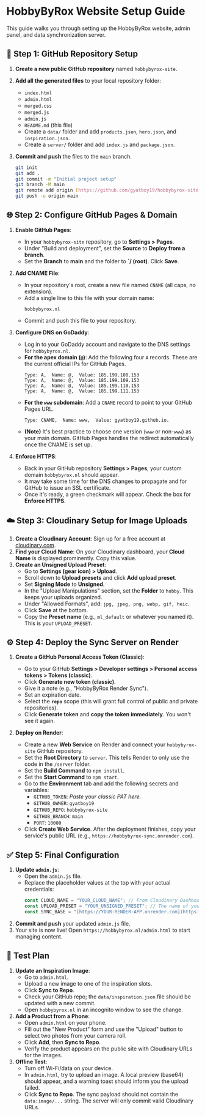 # HobbyByRox Website Setup Guide

This guide walks you through setting up the HobbyByRox website, admin panel, and data synchronization server.

## 🚀 Step 1: GitHub Repository Setup

1.  **Create a new public GitHub repository** named `hobbybyrox-site`.
2.  **Add all the generated files** to your local repository folder:
    -   `index.html`
    -   `admin.html`
    -   `merged.css`
    -   `merged.js`
    -   `admin.js`
    -   `README.md` (this file)
    -   Create a `data/` folder and add `products.json`, `hero.json`, and `inspiration.json`.
    -   Create a `server/` folder and add `index.js` and `package.json`.
3.  **Commit and push** the files to the `main` branch.

    ```bash
    git init
    git add .
    git commit -m "Initial project setup"
    git branch -M main
    git remote add origin [https://github.com/gyatboy19/hobbybyrox-site.git](https://github.com/gyatboy19/hobbybyrox-site.git)
    git push -u origin main
    ```

## 🌐 Step 2: Configure GitHub Pages & Domain

1.  **Enable GitHub Pages**:
    -   In your `hobbybyrox-site` repository, go to **Settings > Pages**.
    -   Under "Build and deployment", set the **Source** to **Deploy from a branch**.
    -   Set the **Branch** to **main** and the folder to **`/ (root)**. Click **Save**.

2.  **Add CNAME File**:
    -   In your repository's root, create a new file named `CNAME` (all caps, no extension).
    -   Add a single line to this file with your domain name:
        ```
        hobbybyrox.nl
        ```
    -   Commit and push this file to your repository.

3.  **Configure DNS on GoDaddy**:
    -   Log in to your GoDaddy account and navigate to the DNS settings for `hobbybyrox.nl`.
    -   **For the apex domain (`@`)**: Add the following four `A` records. These are the current official IPs for GitHub Pages.
        ```
        Type: A,  Name: @,  Value: 185.199.108.153
        Type: A,  Name: @,  Value: 185.199.109.153
        Type: A,  Name: @,  Value: 185.199.110.153
        Type: A,  Name: @,  Value: 185.199.111.153
        ```
    -   **For the `www` subdomain**: Add a `CNAME` record to point to your GitHub Pages URL.
        ```
        Type: CNAME,  Name: www,  Value: gyatboy19.github.io.
        ```
    -   **(Note)** It's best practice to choose one version (`www` or non-`www`) as your main domain. GitHub Pages handles the redirect automatically once the CNAME is set up.

4.  **Enforce HTTPS**:
    -   Back in your GitHub repository **Settings > Pages**, your custom domain `hobbybyrox.nl` should appear.
    -   It may take some time for the DNS changes to propagate and for GitHub to issue an SSL certificate.
    -   Once it's ready, a green checkmark will appear. Check the box for **Enforce HTTPS**.

## ☁️ Step 3: Cloudinary Setup for Image Uploads

1.  **Create a Cloudinary Account**: Sign up for a free account at [cloudinary.com](https://cloudinary.com).
2.  **Find your Cloud Name**: On your Cloudinary dashboard, your **Cloud Name** is displayed prominently. Copy this value.
3.  **Create an Unsigned Upload Preset**:
    -   Go to **Settings (gear icon) > Upload**.
    -   Scroll down to **Upload presets** and click **Add upload preset**.
    -   Set **Signing Mode** to **Unsigned**.
    -   In the "Upload Manipulations" section, set the **Folder** to `hobby`. This keeps your uploads organized.
    -   Under "Allowed Formats", add: `jpg, jpeg, png, webp, gif, heic`.
    -   Click **Save** at the bottom.
    -   Copy the **Preset name** (e.g., `ml_default` or whatever you named it). This is your `UPLOAD_PRESET`.

## ⚙️ Step 4: Deploy the Sync Server on Render

1.  **Create a GitHub Personal Access Token (Classic)**:
    -   Go to your GitHub **Settings > Developer settings > Personal access tokens > Tokens (classic)**.
    -   Click **Generate new token (classic)**.
    -   Give it a note (e.g., "HobbyByRox Render Sync").
    -   Set an expiration date.
    -   Select the **`repo`** scope (this will grant full control of public and private repositories).
    -   Click **Generate token** and **copy the token immediately**. You won't see it again.

2.  **Deploy on Render**:
    -   Create a new **Web Service** on Render and connect your `hobbybyrox-site` GitHub repository.
    -   Set the **Root Directory** to `server`. This tells Render to only use the code in the `/server` folder.
    -   Set the **Build Command** to `npm install`.
    -   Set the **Start Command** to `npm start`.
    -   Go to the **Environment** tab and add the following secrets and variables:
        -   `GITHUB_TOKEN`: *Paste your classic PAT here.*
        -   `GITHUB_OWNER`: `gyatboy19`
        -   `GITHUB_REPO`: `hobbybyrox-site`
        -   `GITHUB_BRANCH`: `main`
        -   `PORT`: `10000`
    -   Click **Create Web Service**. After the deployment finishes, copy your service's public URL (e.g., `https://hobbybyrox-sync.onrender.com`).

## ✅ Step 5: Final Configuration

1.  **Update `admin.js`**:
    -   Open the `admin.js` file.
    -   Replace the placeholder values at the top with your actual credentials:
        ```javascript
        const CLOUD_NAME = "YOUR_CLOUD_NAME"; // From Cloudinary Dashboard
        const UPLOAD_PRESET = "YOUR_UNSIGNED_PRESET"; // The name of your unsigned preset
        const SYNC_BASE = "[https://YOUR-RENDER-APP.onrender.com](https://YOUR-RENDER-APP.onrender.com)"; // Your Render service URL
        ```
2.  **Commit and push** your updated `admin.js` file.
3.  Your site is now live! Open `https://hobbybyrox.nl/admin.html` to start managing content.

## 🧪 Test Plan

1.  **Update an Inspiration Image**:
    -   Go to `admin.html`.
    -   Upload a new image to one of the inspiration slots.
    -   Click **Sync to Repo**.
    -   Check your GitHub repo; the `data/inspiration.json` file should be updated with a new commit.
    -   Open `hobbybyrox.nl` in an incognito window to see the change.
2.  **Add a Product from a Phone**:
    -   Open `admin.html` on your phone.
    -   Fill out the "New Product" form and use the "Upload" button to select two photos from your camera roll.
    -   Click **Add**, then **Sync to Repo**.
    -   Verify the product appears on the public site with Cloudinary URLs for the images.
3.  **Offline Test**:
    -   Turn off Wi-Fi/data on your device.
    -   In `admin.html`, try to upload an image. A local preview (base64) should appear, and a warning toast should inform you the upload failed.
    -   Click **Sync to Repo**. The sync payload should not contain the `data:image/...` string. The server will only commit valid Cloudinary URLs.
